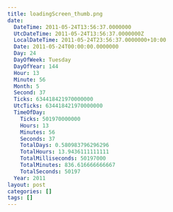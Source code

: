 ```yaml
---
title: loadingScreen_thumb.png
date:
  DateTime: 2011-05-24T13:56:37.0000000
  UtcDateTime: 2011-05-24T13:56:37.0000000Z
  LocalDateTime: 2011-05-24T23:56:37.0000000+10:00
  Date: 2011-05-24T00:00:00.0000000
  Day: 24
  DayOfWeek: Tuesday
  DayOfYear: 144
  Hour: 13
  Minute: 56
  Month: 5
  Second: 37
  Ticks: 634418421970000000
  UtcTicks: 634418421970000000
  TimeOfDay:
    Ticks: 501970000000
    Hours: 13
    Minutes: 56
    Seconds: 37
    TotalDays: 0.580983796296296
    TotalHours: 13.9436111111111
    TotalMilliseconds: 50197000
    TotalMinutes: 836.616666666667
    TotalSeconds: 50197
  Year: 2011
layout: post
categories: []
tags: []
---
```


